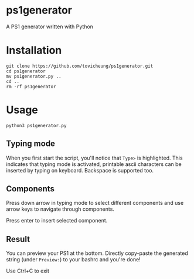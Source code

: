 # ps1generator
A PS1 generator written with Python

# Installation
```
git clone https://github.com/tovicheung/ps1generator.git
cd ps1generator
mv ps1generator.py ..
cd ..
rm -rf ps1generator
```

# Usage
```
python3 ps1generator.py
```

## Typing mode
When you first start the script, you'll notice that `Type>` is highlighted. This indicates that typing mode is activated, printable ascii characters can be inserted by typing on keyboard. Backspace is supported too.

## Components
Press down arrow in typing mode to select different components and use arrow keys to navigate through components.

Press enter to insert selected component.

## Result
You can preview your PS1 at the bottom. Directly copy-paste the generated string (under `Preview:`) to your bashrc and you're done!

Use Ctrl+C to exit
